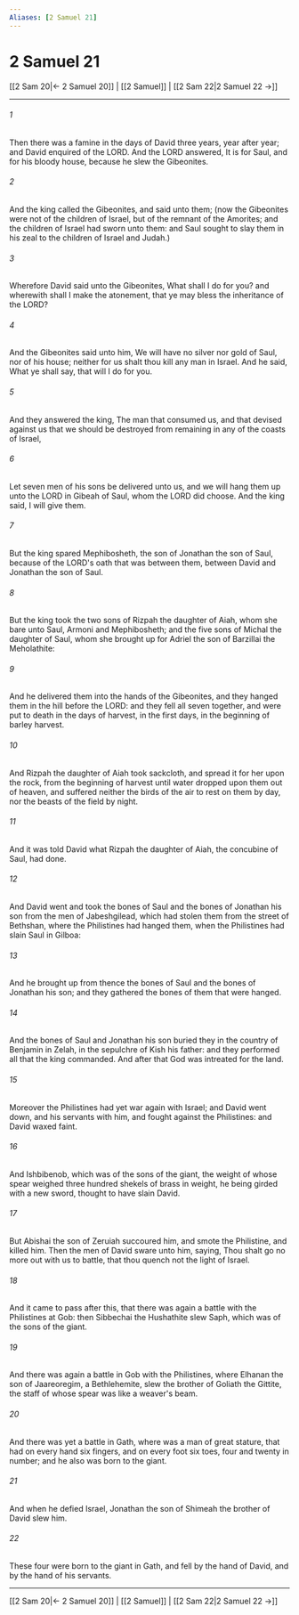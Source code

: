 ```yaml
---
Aliases: [2 Samuel 21]
---
```

# 2 Samuel 21

[[2 Sam 20|← 2 Samuel 20]] | [[2 Samuel]] | [[2 Sam 22|2 Samuel 22 →]]
***



###### 1 
Then there was a famine in the days of David three years, year after year; and David enquired of the LORD. And the LORD answered, It is for Saul, and for his bloody house, because he slew the Gibeonites. 

###### 2 
And the king called the Gibeonites, and said unto them; (now the Gibeonites were not of the children of Israel, but of the remnant of the Amorites; and the children of Israel had sworn unto them: and Saul sought to slay them in his zeal to the children of Israel and Judah.) 

###### 3 
Wherefore David said unto the Gibeonites, What shall I do for you? and wherewith shall I make the atonement, that ye may bless the inheritance of the LORD? 

###### 4 
And the Gibeonites said unto him, We will have no silver nor gold of Saul, nor of his house; neither for us shalt thou kill any man in Israel. And he said, What ye shall say, that will I do for you. 

###### 5 
And they answered the king, The man that consumed us, and that devised against us that we should be destroyed from remaining in any of the coasts of Israel, 

###### 6 
Let seven men of his sons be delivered unto us, and we will hang them up unto the LORD in Gibeah of Saul, whom the LORD did choose. And the king said, I will give them. 

###### 7 
But the king spared Mephibosheth, the son of Jonathan the son of Saul, because of the LORD's oath that was between them, between David and Jonathan the son of Saul. 

###### 8 
But the king took the two sons of Rizpah the daughter of Aiah, whom she bare unto Saul, Armoni and Mephibosheth; and the five sons of Michal the daughter of Saul, whom she brought up for Adriel the son of Barzillai the Meholathite: 

###### 9 
And he delivered them into the hands of the Gibeonites, and they hanged them in the hill before the LORD: and they fell all seven together, and were put to death in the days of harvest, in the first days, in the beginning of barley harvest. 

###### 10 
And Rizpah the daughter of Aiah took sackcloth, and spread it for her upon the rock, from the beginning of harvest until water dropped upon them out of heaven, and suffered neither the birds of the air to rest on them by day, nor the beasts of the field by night. 

###### 11 
And it was told David what Rizpah the daughter of Aiah, the concubine of Saul, had done. 

###### 12 
And David went and took the bones of Saul and the bones of Jonathan his son from the men of Jabeshgilead, which had stolen them from the street of Bethshan, where the Philistines had hanged them, when the Philistines had slain Saul in Gilboa: 

###### 13 
And he brought up from thence the bones of Saul and the bones of Jonathan his son; and they gathered the bones of them that were hanged. 

###### 14 
And the bones of Saul and Jonathan his son buried they in the country of Benjamin in Zelah, in the sepulchre of Kish his father: and they performed all that the king commanded. And after that God was intreated for the land. 

###### 15 
Moreover the Philistines had yet war again with Israel; and David went down, and his servants with him, and fought against the Philistines: and David waxed faint. 

###### 16 
And Ishbibenob, which was of the sons of the giant, the weight of whose spear weighed three hundred shekels of brass in weight, he being girded with a new sword, thought to have slain David. 

###### 17 
But Abishai the son of Zeruiah succoured him, and smote the Philistine, and killed him. Then the men of David sware unto him, saying, Thou shalt go no more out with us to battle, that thou quench not the light of Israel. 

###### 18 
And it came to pass after this, that there was again a battle with the Philistines at Gob: then Sibbechai the Hushathite slew Saph, which was of the sons of the giant. 

###### 19 
And there was again a battle in Gob with the Philistines, where Elhanan the son of Jaareoregim, a Bethlehemite, slew the brother of Goliath the Gittite, the staff of whose spear was like a weaver's beam. 

###### 20 
And there was yet a battle in Gath, where was a man of great stature, that had on every hand six fingers, and on every foot six toes, four and twenty in number; and he also was born to the giant. 

###### 21 
And when he defied Israel, Jonathan the son of Shimeah the brother of David slew him. 

###### 22 
These four were born to the giant in Gath, and fell by the hand of David, and by the hand of his servants.

***
[[2 Sam 20|← 2 Samuel 20]] | [[2 Samuel]] | [[2 Sam 22|2 Samuel 22 →]]
